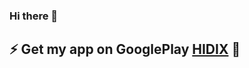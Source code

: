 ### Hi there 👋
## ⚡ Get my app on GooglePlay <a href="https://play.google.com/store/apps/details?id=com.hidix.hidix">HIDIX</a> 🔭<br>

<!--
**rohit-krish/rohit-krish** is a ✨ _special_ ✨ repository because its `README.md` (this file) appears on your GitHub profile.

Here are some ideas to get you started:

- 🔭 I’m currently working on ...
- 🌱 I’m currently learning ...
- 👯 I’m looking to collaborate on ...
- 🤔 I’m looking for help with ...
- 💬 Ask me about ...
- 📫 How to reach me: ...
- 😄 Pronouns: ...
- ⚡ Fun fact: ...
-->
